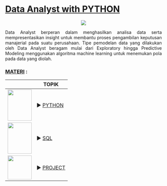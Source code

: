 # [Data Analyst with PYTHON]()

<p align="center">
<img src="https://github.com/ladyayasophia/Data-Analyst-DQLab/blob/main/Readme/dqlab-learning.png">
</p>



<p align="justify">
Data Analyst berperan dalam menghasilkan analisa data serta mempresentasikan insight untuk membantu proses pengambilan keputusan manajerial pada suatu perusahaan. Tipe pemodelan data yang dilakukan oleh Data Analyst beragam mulai dari Exploratory hingga Predictive Modeling menggunakan algoritma machine learning untuk menemukan pola pada data yang diolah.



### [MATERI]() :


|               |    TOPIK    |
|---------------|-------------|
| <img src="https://github.com/ladyayasophia/Data-Analyst-DQLab/blob/main/Readme/python5.png" width="77" height="100"> | ▶️ [PYTHON](https://github.com/ladyayasophia/Data-Analyst-DQLab/tree/main/Python) |
| <img src="https://github.com/ladyayasophia/Data-Analyst-DQLab/blob/main/Readme/sql2.png" width="77" height="100"> | ▶️ [SQL](https://github.com/ladyayasophia/Data-Analyst-DQLab/tree/main/SQL) |
| <img src="https://github.com/ladyayasophia/Data-Analyst-DQLab/blob/main/Readme/project3.png" width="77" height="77">  | ▶️ [PROJECT](https://github.com/ladyayasophia/Data-Analyst-DQLab/tree/main/Projects) |


